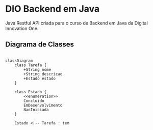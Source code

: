 # DIO Backend em Java

Java Restful API criada para o curso de Backend em Java da Digital Innovation One.

## Diagrama de Classes

```mermaid

classDiagram
    class Tarefa {
        +String nome
        +String descricao
        +Estado estado
    }

    class Estado {
        <<enumeration>>
        Concluido
        EmDesenvolvimento
        NaoIniciada
    }

    Estado <|-- Tarefa : tem

```
